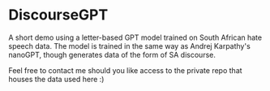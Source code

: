 # DiscourseGPT
A short demo using a letter-based GPT model trained on South African hate speech data. The model is trained in the same way as Andrej Karpathy's nanoGPT, though generates data of the form of SA discourse. 

Feel free to contact me should you like access to the private repo that houses the data used here :)